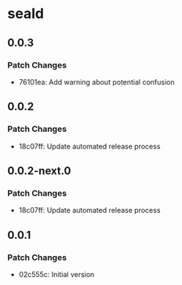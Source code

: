 # seald

## 0.0.3

### Patch Changes

- 76101ea: Add warning about potential confusion

## 0.0.2

### Patch Changes

- 18c07ff: Update automated release process

## 0.0.2-next.0

### Patch Changes

- 18c07ff: Update automated release process

## 0.0.1

### Patch Changes

- 02c555c: Initial version

